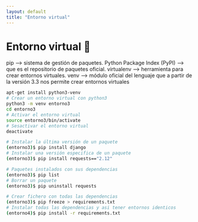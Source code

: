 ```yaml
---
layout: default
title: "Entorno virtual"
---
```


# Entorno virtual :snake:
pip --> sistema de gestión de paquetes.
Python Package Index (PyPI) --> que es el repositorio de paquetes oficial.
virtualenv --> herramienta para crear entornos virtuales.
venv --> módulo oficial del lenguaje que a partir de la versión 3.3 nos permite crear entornos virtuales

```sh
apt-get install python3-venv
# Crear un entorno virtual con python3
python3 -m venv entorno3
cd entorno3
# Activar el entorno virtual
source entorno3/bin/activate
# Sesactivar el entorno virtual
deactivate

# Instalar la última versión de un paquete
(entorno3)$ pip install django
# Instalar una versión especifica de un paquete
(entorno3)$ pip install requests=="2.12"

# Paquetes instalados con sus dependencias
(entorno3)$ pip list
# Borrar un paquete
(entorno3)$ pip uninstall requests

# Crear fichero con todas las dependencias
(entorno3)$ pip freeze > requirements.txt
# Instalar todas las dependencias y asi tener entornos identicos
(entorno4)$ pip install -r requirements.txt
```

